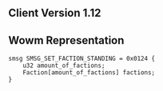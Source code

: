 ## Client Version 1.12

## Wowm Representation
```rust,ignore
smsg SMSG_SET_FACTION_STANDING = 0x0124 {
    u32 amount_of_factions;    
    Faction[amount_of_factions] factions;    
}

```
